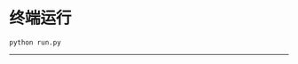 # 终端运行

```shell
python run.py
```
**********************************************************************************************************************************************************************************************************************************************************************************************************************************************************************************************************************************************************************************************************************************************************************************************************************************************************************************************************************************************************************************************************************************************************************************************************************************************************************************************************************************************************************************************************************************************************************************************************************************************************************